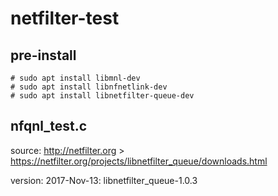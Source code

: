 # netfilter-test
## pre-install
```
# sudo apt install libmnl-dev
# sudo apt install libnfnetlink-dev
# sudo apt install libnetfilter-queue-dev
```
## nfqnl_test.c
source: http://netfilter.org > https://netfilter.org/projects/libnetfilter_queue/downloads.html

version: 2017-Nov-13: libnetfilter_queue-1.0.3
